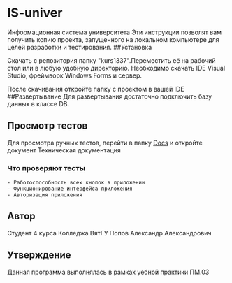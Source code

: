 # IS-univer

Информационная система университета
Эти инструкции позволят вам получить копию проекта, запущенного на локальном компьютере для целей разработки и тестирования.
##Установка

Скачать с репозитория папку "kurs1337".Переместить её на рабочий стол или в любую удобную директорию.
Необходимо скачать IDE Visual Studio, фреймворк Windows Forms и сервер.



После скачивания откройте папку с проектом в вашей IDE
##Развертывание
Для развертывания достаточно подключить базу данных в классе DB.

## Просмотр тестов 

Для просмотра ручных тестов, перейти в папку [Docs](https://github.com/Leneiner/IS-univer/tree/main/Docs) и откройте документ Техническая документация 

### Что проверяют тесты

```
- Работоспособность всех кнопок в приложении
- Функционирование интерфейса приложения
- Авторизация приложения
```
## Автор

Студент 4 курса Колледжа ВятГУ Попов Александр Александрович
## Утверждение

Данная программа выполнялась в рамках уебной практики ПМ.03
